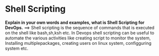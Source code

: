 # Shell Scripting

**Explain in your own words and examples, what is Shell Scripting for DevOps.**
==> Shell scripting is the sequence of commands that is executed on the shell like bash,sh,ksh etc. 
In Devops shell scripting can be useful to automate the various activities like creating script to monitor the system, Installing multiplepackages, creating users on linux system, configguring system etc.

